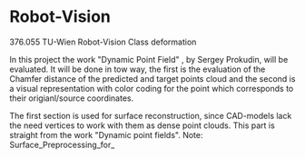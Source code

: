 # Robot-Vision
376.055 TU-Wien Robot-Vision Class deformation

In this project the work "Dynamic Point Field" , by Sergey Prokudin, will be evaluated.
It will be done in tow way, the first is the evaluation of the Chamfer distance of the predicted and target points cloud and the second is a visual representation with color coding for the point which corresponds to their origianl/source coordinates.

The first section is used for surface reconstruction, since CAD-models lack the need vertices to work with them as dense point clouds.
This part is straight from the work "Dynamic point fields".
Note: Surface_Preprocessing_for_
